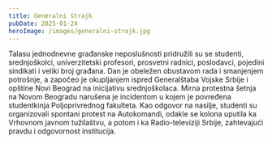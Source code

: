 ```yaml
---
title: Generalni štrajk
pubDate: 2025-01-24
heroImage: /images/generalni-strajk.jpg
---
```


Talasu jednodnevne građanske neposlušnosti pridružili su se studenti, srednjoškolci, univerzitetski profesori, prosvetni radnici, poslodavci, pojedini sindikati i veliki broj građana. Dan je obeležen obustavom rada i smanjenjem potrošnje, a započeo je okupljanjem ispred Generalštaba Vojske Srbije i opštine Novi Beograd na inicijativu srednjoškolaca. Mirna protestna šetnja na Novom Beogradu narušena je incidentom u kojem je povređena studentkinja Poljoprivrednog fakulteta. Kao odgovor na nasilje, studenti su organizovali spontani protest na Autokomandi, odakle se kolona uputila ka Vrhovnom javnom tužilaštvu, a potom i ka Radio-televiziji Srbije, zahtevajući pravdu i odgovornost institucija.
